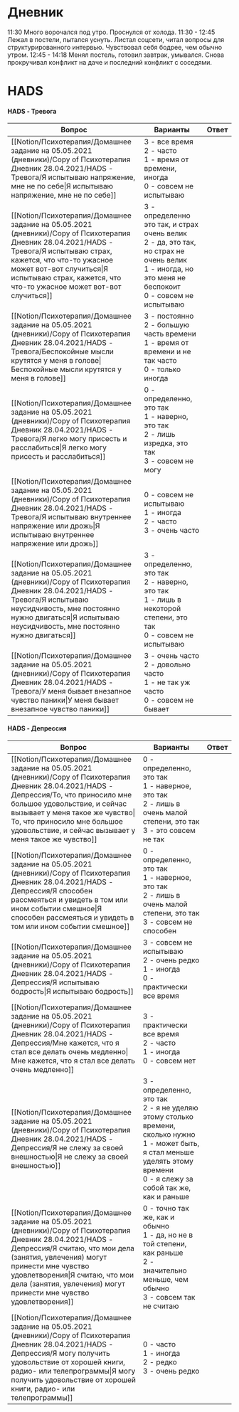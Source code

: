 # Дневник
11:30 Много ворочался под утро. Проснулся от холода.
11:30 - 12:45 Лежал в постели, пытался уснуть. Листал соцсети, читал вопросы для структурированного интервью. Чувствовал себя бодрее, чем обычно утром.
12:45 - 14:18 Менял постель, готовил завтрак, умывался. Снова прокручивал конфликт на даче и последний конфликт с соседями.
# HADS
#### HADS - Тревога
|Вопрос|Варианты|Ответ|
|---|---|---|
|[[Notion/Психотерапия/Домашнее задание на 05.05.2021 (дневники)/Copy of Психотерапия Дневник 28.04.2021/HADS - Тревога/Я испытываю напряжение, мне не по себе\|Я испытываю напряжение, мне не по себе]]|3 - все время  <br>2 - часто  <br>1 - время от времени, иногда  <br>0 - совсем не испытываю||
|[[Notion/Психотерапия/Домашнее задание на 05.05.2021 (дневники)/Copy of Психотерапия Дневник 28.04.2021/HADS - Тревога/Я испытываю страх, кажется, что что-то ужасное может вот-вот случиться\|Я испытываю страх, кажется, что что-то ужасное может вот-вот случиться]]|3 - определенно это так, и страх очень велик  <br>2 - да, это так, но страх не очень велик  <br>1 - иногда, но это меня не беспокоит  <br>0 - совсем не испытываю||
|[[Notion/Психотерапия/Домашнее задание на 05.05.2021 (дневники)/Copy of Психотерапия Дневник 28.04.2021/HADS - Тревога/Беспокойные мысли крутятся у меня в голове\|Беспокойные мысли крутятся у меня в голове]]|3 - постоянно  <br>2 - большую часть времени  <br>1 - время от времени и не так часто  <br>0 - только иногда||
|[[Notion/Психотерапия/Домашнее задание на 05.05.2021 (дневники)/Copy of Психотерапия Дневник 28.04.2021/HADS - Тревога/Я легко могу присесть и расслабиться\|Я легко могу присесть и расслабиться]]|0 - определенно, это так  <br>1 - наверно, это так  <br>2 - лишь изредка, это так  <br>3 - совсем не могу||
|[[Notion/Психотерапия/Домашнее задание на 05.05.2021 (дневники)/Copy of Психотерапия Дневник 28.04.2021/HADS - Тревога/Я испытываю внутреннее напряжение или дрожь\|Я испытываю внутреннее напряжение или дрожь]]|0 - совсем не испытываю  <br>1 - иногда  <br>2 - часто  <br>3 - очень часто||
|[[Notion/Психотерапия/Домашнее задание на 05.05.2021 (дневники)/Copy of Психотерапия Дневник 28.04.2021/HADS - Тревога/Я испытываю неусидчивость, мне постоянно нужно двигаться\|Я испытываю неусидчивость, мне постоянно нужно двигаться]]|3 - определенно, это так  <br>2 - наверно, это так  <br>1 - лишь в некоторой степени, это так  <br>0 - совсем не испытываю||
|[[Notion/Психотерапия/Домашнее задание на 05.05.2021 (дневники)/Copy of Психотерапия Дневник 28.04.2021/HADS - Тревога/У меня бывает внезапное чувство паники\|У меня бывает внезапное чувство паники]]|3 - очень часто  <br>2 - довольно часто  <br>1 - не так уж часто  <br>0 - совсем не бывает||
  
  
#### HADS - Депрессия
|Вопрос|Варианты|Ответ|
|---|---|---|
|[[Notion/Психотерапия/Домашнее задание на 05.05.2021 (дневники)/Copy of Психотерапия Дневник 28.04.2021/HADS - Депрессия/То, что приносило мне большое удовольствие, и сейчас вызывает у меня такое же чувство\|То, что приносило мне большое удовольствие, и сейчас вызывает у меня такое же чувство]]|0 - определенно, это так  <br>1 - наверное, это так  <br>2 - лишь в очень малой степени, это так  <br>3 - это совсем не так||
|[[Notion/Психотерапия/Домашнее задание на 05.05.2021 (дневники)/Copy of Психотерапия Дневник 28.04.2021/HADS - Депрессия/Я способен рассмеяться и увидеть в том или ином событии смешное\|Я способен рассмеяться и увидеть в том или ином событии смешное]]|0 - определенно, это так  <br>1 - наверное, это так  <br>2 - лишь в очень малой степени, это так  <br>3 - совсем не способен||
|[[Notion/Психотерапия/Домашнее задание на 05.05.2021 (дневники)/Copy of Психотерапия Дневник 28.04.2021/HADS - Депрессия/Я испытываю бодрость\|Я испытываю бодрость]]|3 - совсем не испытываю  <br>2 - очень редко  <br>1 - иногда  <br>0 - практически все время||
|[[Notion/Психотерапия/Домашнее задание на 05.05.2021 (дневники)/Copy of Психотерапия Дневник 28.04.2021/HADS - Депрессия/Мне кажется, что я стал все делать очень медленно\|Мне кажется, что я стал все делать очень медленно]]|3 - практически все время  <br>2 - часто  <br>1 - иногда  <br>0 - совсем нет||
|[[Notion/Психотерапия/Домашнее задание на 05.05.2021 (дневники)/Copy of Психотерапия Дневник 28.04.2021/HADS - Депрессия/Я не слежу за своей внешностью\|Я не слежу за своей внешностью]]|3 - определенно, это так  <br>2 - я не уделяю этому столько времени, сколько нужно  <br>1 - может быть, я стал меньше уделять этому времени  <br>0 - я слежу за собой так же, как и раньше||
|[[Notion/Психотерапия/Домашнее задание на 05.05.2021 (дневники)/Copy of Психотерапия Дневник 28.04.2021/HADS - Депрессия/Я считаю, что мои дела (занятия, увлечения) могут принести мне чувство удовлетворения\|Я считаю, что мои дела (занятия, увлечения) могут принести мне чувство удовлетворения]]|0 - точно так же, как и обычно  <br>1 - да, но не в той степени, как раньше  <br>2 - значительно меньше, чем обычно  <br>3 - совсем так не считаю||
|[[Notion/Психотерапия/Домашнее задание на 05.05.2021 (дневники)/Copy of Психотерапия Дневник 28.04.2021/HADS - Депрессия/Я могу получить удовольствие от хорошей книги, радио- или телепрограммы\|Я могу получить удовольствие от хорошей книги, радио- или телепрограммы]]|0 - часто  <br>1 - иногда  <br>2 - редко  <br>3 - очень редко||